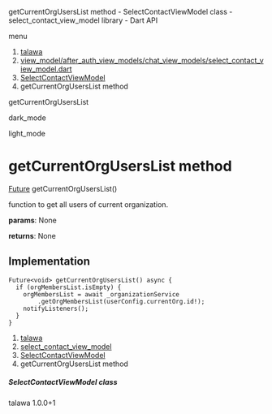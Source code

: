 




getCurrentOrgUsersList method - SelectContactViewModel class - select\_contact\_view\_model library - Dart API







menu

1. [talawa](../../index.html)
2. [view\_model/after\_auth\_view\_models/chat\_view\_models/select\_contact\_view\_model.dart](../../file-___home_harshil_Desktop_open-source_palisadoes_talawa_lib_view_model_after_auth_view_models_chat_view_models_select_contact_view_model/)
3. [SelectContactViewModel](../../file-___home_harshil_Desktop_open-source_palisadoes_talawa_lib_view_model_after_auth_view_models_chat_view_models_select_contact_view_model/SelectContactViewModel-class.html)
4. getCurrentOrgUsersList method

getCurrentOrgUsersList


dark\_mode

light\_mode




# getCurrentOrgUsersList method


[Future](https://api.flutter.dev/flutter/dart-core/Future-class.html)<void>
getCurrentOrgUsersList()

function to get all users of current organization.

**params**:
None

**returns**:
None


## Implementation

```
Future<void> getCurrentOrgUsersList() async {
  if (orgMembersList.isEmpty) {
    orgMembersList = await _organizationService
        .getOrgMembersList(userConfig.currentOrg.id!);
    notifyListeners();
  }
}
```

 


1. [talawa](../../index.html)
2. [select\_contact\_view\_model](../../file-___home_harshil_Desktop_open-source_palisadoes_talawa_lib_view_model_after_auth_view_models_chat_view_models_select_contact_view_model/)
3. [SelectContactViewModel](../../file-___home_harshil_Desktop_open-source_palisadoes_talawa_lib_view_model_after_auth_view_models_chat_view_models_select_contact_view_model/SelectContactViewModel-class.html)
4. getCurrentOrgUsersList method

##### SelectContactViewModel class





talawa
1.0.0+1






